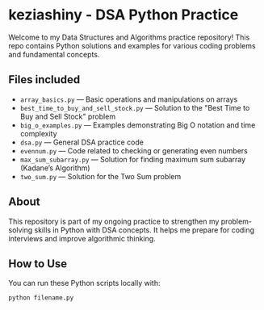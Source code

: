 # keziashiny - DSA Python Practice

Welcome to my Data Structures and Algorithms practice repository! This repo contains Python solutions and examples for various coding problems and fundamental concepts.

## Files included

- `array_basics.py` — Basic operations and manipulations on arrays
- `best_time_to_buy_and_sell_stock.py` — Solution to the "Best Time to Buy and Sell Stock" problem
- `big_o_examples.py` — Examples demonstrating Big O notation and time complexity
- `dsa.py` — General DSA practice code
- `evennum.py` — Code related to checking or generating even numbers
- `max_sum_subarray.py` — Solution for finding maximum sum subarray (Kadane’s Algorithm)
- `two_sum.py` — Solution for the Two Sum problem

## About

This repository is part of my ongoing practice to strengthen my problem-solving skills in Python with DSA concepts. It helps me prepare for coding interviews and improve algorithmic thinking.

## How to Use

You can run these Python scripts locally with:

```bash
python filename.py
